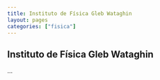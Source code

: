 ```yaml
---
title: Instituto de Física Gleb Wataghin
layout: pages
categories: ["fisica"]
---
```


## Instituto de Física Gleb Wataghin

...
